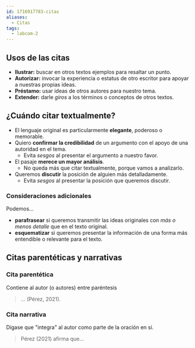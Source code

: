 ```yaml
---
id: 1716917783-citas
aliases:
  - Citas
tags:
  - labcom-2
---
```


## Usos de las citas

- **Ilustrar:** buscar en otros textos ejemplos para resaltar un punto.
- **Autorizar:** invocar la experiencia o estatus de otro escritor para apoyar a nuestras propias ideas.
- **Préstamo:** usar ideas de otros autores para nuestro tema.
- **Extender:** darle *giros* a los términos o conceptos de otros textos.

## ¿Cuándo citar textualmente?

- El lenguaje original es particularmente **elegante**, poderoso o memorable.
- Quiero **confirmar la credibilidad** de un argumento con el apoyo de una autoridad en el tema.
  - Evita *sesgos* al presentar el argumento a nuestro favor.
- El pasaje **merece un mayor análisis**.
  - No queda más que citar textualmente, porque vamos a analizarlo.
- Queremos **discutir** la posición de alguien más detalladamente.
  - Evita *sesgos* al presentar la posición que queremos discutir.

### Consideraciones adicionales

Podemos...

- **parafrasear** si queremos transmitir las ideas originales con *más o menos detalle* que en el texto original.
- **esquematizar** si queremos presentar la información de una forma más entendible o relevante para el texto.

## Citas parentéticas y narrativas

### Cita parentética

Contiene al autor (o autores) entre paréntesis

> ... (Pérez, 2021).

### Cita narrativa

Dígase que "integra" al autor como parte de la oración en sí.

> Pérez (2021) afirma que...
